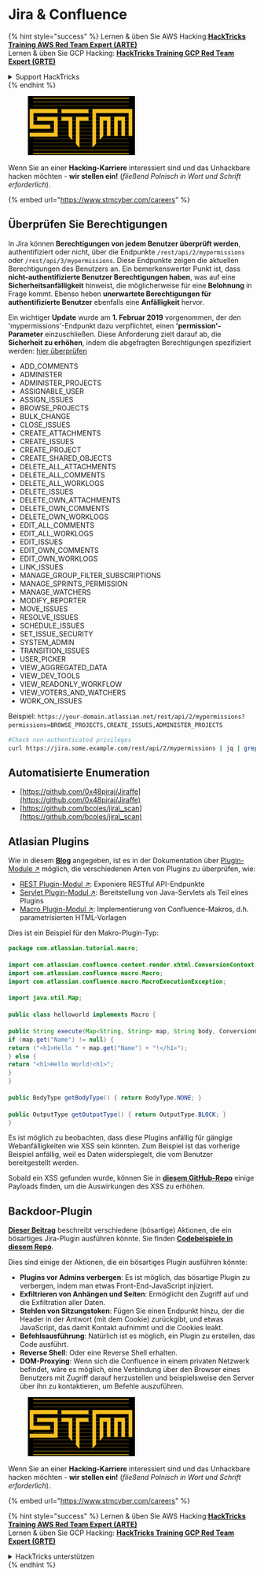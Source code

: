 # Jira & Confluence

{% hint style="success" %}
Lernen & üben Sie AWS Hacking:<img src="../../.gitbook/assets/arte.png" alt="" data-size="line">[**HackTricks Training AWS Red Team Expert (ARTE)**](https://training.hacktricks.xyz/courses/arte)<img src="../../.gitbook/assets/arte.png" alt="" data-size="line">\
Lernen & üben Sie GCP Hacking: <img src="../../.gitbook/assets/grte.png" alt="" data-size="line">[**HackTricks Training GCP Red Team Expert (GRTE)**<img src="../../.gitbook/assets/grte.png" alt="" data-size="line">](https://training.hacktricks.xyz/courses/grte)

<details>

<summary>Support HackTricks</summary>

* Überprüfen Sie die [**Abonnementpläne**](https://github.com/sponsors/carlospolop)!
* **Treten Sie der** 💬 [**Discord-Gruppe**](https://discord.gg/hRep4RUj7f) oder der [**Telegram-Gruppe**](https://t.me/peass) bei oder **folgen** Sie uns auf **Twitter** 🐦 [**@hacktricks\_live**](https://twitter.com/hacktricks\_live)**.**
* **Teilen Sie Hacking-Tricks, indem Sie PRs an die** [**HackTricks**](https://github.com/carlospolop/hacktricks) und [**HackTricks Cloud**](https://github.com/carlospolop/hacktricks-cloud) GitHub-Repos senden.

</details>
{% endhint %}

<figure><img src="../../.gitbook/assets/image (1) (1) (1) (1) (1) (1) (1).png" alt=""><figcaption></figcaption></figure>

Wenn Sie an einer **Hacking-Karriere** interessiert sind und das Unhackbare hacken möchten - **wir stellen ein!** (_fließend Polnisch in Wort und Schrift erforderlich_).

{% embed url="https://www.stmcyber.com/careers" %}

## Überprüfen Sie Berechtigungen

In Jira können **Berechtigungen von jedem Benutzer überprüft werden**, authentifiziert oder nicht, über die Endpunkte `/rest/api/2/mypermissions` oder `/rest/api/3/mypermissions`. Diese Endpunkte zeigen die aktuellen Berechtigungen des Benutzers an. Ein bemerkenswerter Punkt ist, dass **nicht-authentifizierte Benutzer Berechtigungen haben**, was auf eine **Sicherheitsanfälligkeit** hinweist, die möglicherweise für eine **Belohnung** in Frage kommt. Ebenso heben **unerwartete Berechtigungen für authentifizierte Benutzer** ebenfalls eine **Anfälligkeit** hervor.

Ein wichtiger **Update** wurde am **1. Februar 2019** vorgenommen, der den 'mypermissions'-Endpunkt dazu verpflichtet, einen **'permission'-Parameter** einzuschließen. Diese Anforderung zielt darauf ab, die **Sicherheit zu erhöhen**, indem die abgefragten Berechtigungen spezifiziert werden: [hier überprüfen](https://developer.atlassian.com/cloud/jira/platform/change-notice-get-my-permissions-requires-permissions-query-parameter/#change-notice---get-my-permissions-resource-will-require-a-permissions-query-parameter)

* ADD\_COMMENTS
* ADMINISTER
* ADMINISTER\_PROJECTS
* ASSIGNABLE\_USER
* ASSIGN\_ISSUES
* BROWSE\_PROJECTS
* BULK\_CHANGE
* CLOSE\_ISSUES
* CREATE\_ATTACHMENTS
* CREATE\_ISSUES
* CREATE\_PROJECT
* CREATE\_SHARED\_OBJECTS
* DELETE\_ALL\_ATTACHMENTS
* DELETE\_ALL\_COMMENTS
* DELETE\_ALL\_WORKLOGS
* DELETE\_ISSUES
* DELETE\_OWN\_ATTACHMENTS
* DELETE\_OWN\_COMMENTS
* DELETE\_OWN\_WORKLOGS
* EDIT\_ALL\_COMMENTS
* EDIT\_ALL\_WORKLOGS
* EDIT\_ISSUES
* EDIT\_OWN\_COMMENTS
* EDIT\_OWN\_WORKLOGS
* LINK\_ISSUES
* MANAGE\_GROUP\_FILTER\_SUBSCRIPTIONS
* MANAGE\_SPRINTS\_PERMISSION
* MANAGE\_WATCHERS
* MODIFY\_REPORTER
* MOVE\_ISSUES
* RESOLVE\_ISSUES
* SCHEDULE\_ISSUES
* SET\_ISSUE\_SECURITY
* SYSTEM\_ADMIN
* TRANSITION\_ISSUES
* USER\_PICKER
* VIEW\_AGGREGATED\_DATA
* VIEW\_DEV\_TOOLS
* VIEW\_READONLY\_WORKFLOW
* VIEW\_VOTERS\_AND\_WATCHERS
* WORK\_ON\_ISSUES

Beispiel: `https://your-domain.atlassian.net/rest/api/2/mypermissions?permissions=BROWSE_PROJECTS,CREATE_ISSUES,ADMINISTER_PROJECTS`
```bash
#Check non-authenticated privileges
curl https://jira.some.example.com/rest/api/2/mypermissions | jq | grep -iB6 '"havePermission": true'
```
## Automatisierte Enumeration

* [https://github.com/0x48piraj/Jiraffe](https://github.com/0x48piraj/Jiraffe)
* [https://github.com/bcoles/jira\_scan](https://github.com/bcoles/jira\_scan)

## Atlasian Plugins

Wie in diesem [**Blog**](https://cyllective.com/blog/posts/atlassian-audit-plugins) angegeben, ist es in der Dokumentation über [Plugin-Module ↗](https://developer.atlassian.com/server/framework/atlassian-sdk/plugin-modules/) möglich, die verschiedenen Arten von Plugins zu überprüfen, wie:

* [REST Plugin-Modul ↗](https://developer.atlassian.com/server/framework/atlassian-sdk/rest-plugin-module): Exponiere RESTful API-Endpunkte
* [Servlet Plugin-Modul ↗](https://developer.atlassian.com/server/framework/atlassian-sdk/servlet-plugin-module/): Bereitstellung von Java-Servlets als Teil eines Plugins
* [Macro Plugin-Modul ↗](https://developer.atlassian.com/server/confluence/macro-module/): Implementierung von Confluence-Makros, d.h. parametrisierten HTML-Vorlagen

Dies ist ein Beispiel für den Makro-Plugin-Typ:
```java
package com.atlassian.tutorial.macro;

import com.atlassian.confluence.content.render.xhtml.ConversionContext;
import com.atlassian.confluence.macro.Macro;
import com.atlassian.confluence.macro.MacroExecutionException;

import java.util.Map;

public class helloworld implements Macro {

public String execute(Map<String, String> map, String body, ConversionContext conversionContext) throws MacroExecutionException {
if (map.get("Name") != null) {
return ("<h1>Hello " + map.get("Name") + "!</h1>");
} else {
return "<h1>Hello World!<h1>";
}
}

public BodyType getBodyType() { return BodyType.NONE; }

public OutputType getOutputType() { return OutputType.BLOCK; }
}
```
Es ist möglich zu beobachten, dass diese Plugins anfällig für gängige Webanfälligkeiten wie XSS sein könnten. Zum Beispiel ist das vorherige Beispiel anfällig, weil es Daten widerspiegelt, die vom Benutzer bereitgestellt werden.&#x20;

Sobald ein XSS gefunden wurde, können Sie in [**diesem GitHub-Repo**](https://github.com/cyllective/XSS-Payloads/tree/main/Confluence) einige Payloads finden, um die Auswirkungen des XSS zu erhöhen.

## Backdoor-Plugin

[**Dieser Beitrag**](https://cyllective.com/blog/posts/atlassian-malicious-plugin) beschreibt verschiedene (bösartige) Aktionen, die ein bösartiges Jira-Plugin ausführen könnte. Sie finden [**Codebeispiele in diesem Repo**](https://github.com/cyllective/malfluence).

Dies sind einige der Aktionen, die ein bösartiges Plugin ausführen könnte:

* **Plugins vor Admins verbergen**: Es ist möglich, das bösartige Plugin zu verbergen, indem man etwas Front-End-JavaScript injiziert.
* **Exfiltrieren von Anhängen und Seiten**: Ermöglicht den Zugriff auf und die Exfiltration aller Daten.
* **Stehlen von Sitzungstoken**: Fügen Sie einen Endpunkt hinzu, der die Header in der Antwort (mit dem Cookie) zurückgibt, und etwas JavaScript, das damit Kontakt aufnimmt und die Cookies leakt.
* **Befehlsausführung**: Natürlich ist es möglich, ein Plugin zu erstellen, das Code ausführt.
* **Reverse Shell**: Oder eine Reverse Shell erhalten.
* **DOM-Proxying**: Wenn sich die Confluence in einem privaten Netzwerk befindet, wäre es möglich, eine Verbindung über den Browser eines Benutzers mit Zugriff darauf herzustellen und beispielsweise den Server über ihn zu kontaktieren, um Befehle auszuführen.

<figure><img src="../../.gitbook/assets/image (1) (1) (1) (1) (1) (1) (1).png" alt=""><figcaption></figcaption></figure>

Wenn Sie an einer **Hacking-Karriere** interessiert sind und das Unhackbare hacken möchten - **wir stellen ein!** (_fließend Polnisch in Wort und Schrift erforderlich_).

{% embed url="https://www.stmcyber.com/careers" %}

{% hint style="success" %}
Lernen & üben Sie AWS Hacking:<img src="../../.gitbook/assets/arte.png" alt="" data-size="line">[**HackTricks Training AWS Red Team Expert (ARTE)**](https://training.hacktricks.xyz/courses/arte)<img src="../../.gitbook/assets/arte.png" alt="" data-size="line">\
Lernen & üben Sie GCP Hacking: <img src="../../.gitbook/assets/grte.png" alt="" data-size="line">[**HackTricks Training GCP Red Team Expert (GRTE)**<img src="../../.gitbook/assets/grte.png" alt="" data-size="line">](https://training.hacktricks.xyz/courses/grte)

<details>

<summary>HackTricks unterstützen</summary>

* Überprüfen Sie die [**Abonnementpläne**](https://github.com/sponsors/carlospolop)!
* **Treten Sie der** 💬 [**Discord-Gruppe**](https://discord.gg/hRep4RUj7f) oder der [**Telegram-Gruppe**](https://t.me/peass) bei oder **folgen** Sie uns auf **Twitter** 🐦 [**@hacktricks\_live**](https://twitter.com/hacktricks\_live)**.**
* **Teilen Sie Hacking-Tricks, indem Sie PRs an die** [**HackTricks**](https://github.com/carlospolop/hacktricks) und [**HackTricks Cloud**](https://github.com/carlospolop/hacktricks-cloud) GitHub-Repos senden.

</details>
{% endhint %}
